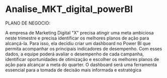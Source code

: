 # Analise_MKT_digital_powerBI


PLANO DE NEGOCIO: 

  A empresa de Marketing Digital "X" precisa atingir uma meta ambiciosa neste
  trimestre e precisa identificar os melhores planos de ação para alcançá-la. Para
  isso, ela decidiu criar um dashboard no Power BI que permita acompanhar os
  principais indicadores de desempenho. Com esses dados, a equipe poderá avaliar o
  desempenho de cada campanha, identificar oportunidades de otimização e escolher
  os melhores planos de ação para alcançar a meta do quarter. O dashboard será
  uma ferramenta essencial para a tomada de decisão mais informada e estratégica
